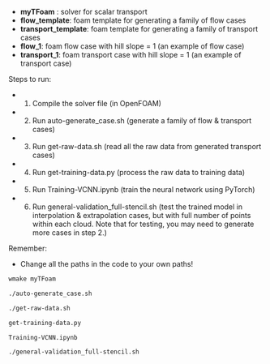 * __myTFoam__ : solver for scalar transport
* __flow_template__: foam template for generating a family of flow cases
* __transport_template__: foam template for generating a family of transport cases
* __flow_1__: foam flow case with hill slope = 1 (an example of flow case)
* __transport_1__: foam transport case with hill slope = 1 (an example of transport case)

Steps to run:
* 1. Compile the solver file (in OpenFOAM)
* 2. Run auto-generate_case.sh  (generate a family of flow & transport cases)
* 3. Run get-raw-data.sh  (read all the raw data from generated transport cases)
* 4. Run get-training-data.py  (process the raw data to training data)
* 5. Run Training-VCNN.ipynb  (train the neural network using PyTorch)
* 6. Run general-validation_full-stencil.sh (test the trained model in interpolation & extrapolation cases, but with full number of points within each cloud. Note that for testing, you may need to generate more cases in step 2.)

Remember:
* Change all the paths in the code to your own paths!

```sh
wmake myTFoam

./auto-generate_case.sh

./get-raw-data.sh

get-training-data.py

Training-VCNN.ipynb

./general-validation_full-stencil.sh

```

